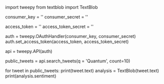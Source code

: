 import tweepy
from textblob import TextBlob

consumer_key = ''
consumer_secret = ''

access_token = ''
access_token_secret = ''

auth = tweepy.OAuthHandler(consumer_key, consumer_secret)
auth.set_access_token(access_token, access_token_secret)

api = tweepy.API(auth)

public_tweets = api.search_tweets(q = 'Quantum', count=10)

for tweet in public_tweets:
    print(tweet.text)
    analysis = TextBlob(tweet.text)
    print(analysis.sentiment)
